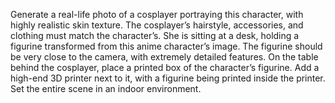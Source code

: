 Generate a real-life photo of a cosplayer portraying this character, with highly realistic skin texture. The cosplayer’s hairstyle, accessories, and clothing must match the character’s. She is sitting at a desk, holding a figurine transformed from this anime character’s image. The figurine should be very close to the camera, with extremely detailed features. On the table behind the cosplayer, place a printed box of the character’s figurine. Add a high-end 3D printer next to it, with a figurine being printed inside the printer. Set the entire scene in an indoor environment.

